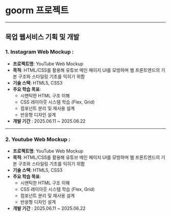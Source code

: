 # goorm 프로젝트

---

## 목업 웹서비스 기획 및 개발

### 1. Instagram Web Mockup :

  - **프로젝트명**: YouTube Web Mockup
  - **목적**: HTML/CSS를 활용해 유튜브 메인 페이지 UI를 모방하며 웹 프론트엔드의 기본 구조와 스타일링 기초를 익히기 위함
  - **기술 스택**: HTML5, CSS3
  - **주요 학습 목표**:
    - 시멘틱한 HTML 구조 이해
    - CSS 레이아웃 시스템 학습 (Flex, Grid)
    - 컴포넌트 분리 및 재사용 설계
    - 반응형 디자인 설계
  - **개발 기간** : 2025.06.11 ~ 2025.06.22 

---

### 2. Youtube Web Mockup :

  - **프로젝트명**: YouTube Web Mockup
  - **목적**: HTML/CSS를 활용해 유튜브 메인 페이지 UI를 모방하며 웹 프론트엔드의 기본 구조와 스타일링 기초를 익히기 위함
  - **기술 스택**: HTML5, CSS3
  - **주요 학습 목표**:
    - 시멘틱한 HTML 구조 이해
    - CSS 레이아웃 시스템 학습 (Flex, Grid)
    - 컴포넌트 분리 및 재사용 설계
    - 반응형 디자인 설계
  - **개발 기간** : 2025.06.11 ~ 2025.06.22 
